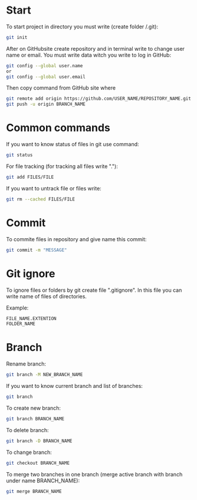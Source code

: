 # Start

To start project in directory you must write (create folder /.git):

```bash
git init
```

After on GitHubsite create repository and in terminal write to change user name or email. You must write data witch you write to log in GitHub:

```bash
git config --global user.name
or
git config --global user.email
```

Then copy command from GitHub site where

```bash
git remote add origin https://github.com/USER_NAME/REPOSITORY_NAME.git
git push -u origin BRANCH_NAME
```

# Common commands

If you want to know status of files in git use command:

```bash
git status
```

For file tracking (for tracking all files write "."):

```bash
git add FILES/FILE
```

If you want to untrack file or files write:

```bash
git rm --cached FILES/FILE
```

# Commit

To commite files in repository and give name this commit:

```bash
git commit -m "MESSAGE"
```

# Git ignore

To ignore files or folders by git create file ".gitignore". In this file you can write name of files of directories.

Example:
```bash
FILE_NAME.EXTENTION
FOLDER_NAME
```

# Branch

Rename branch:

```bash
git branch -M NEW_BRANCH_NAME
```

If you want to know current branch and list of branches:

```bash
git branch
```

To create new branch:

```bash
git branch BRANCH_NAME
```

To delete branch:

```bash
git branch -D BRANCH_NAME
```

To change branch:

```bash
git checkout BRANCH_NAME
```

To merge two branches in one branch (merge active branch with branch under name BRANCH_NAME):

```bash
git merge BRANCH_NAME
```